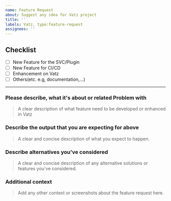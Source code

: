 ```yaml
---
name: Feature Request
about: Suggest any idea for Vatz project
title: ''
labels: Vatz, type:feature-request
assignees: ''
---
```


## Checklist
- [ ] New Feature for the SVC/Plugin
- [ ] New Feature for CI/CD
- [ ] Enhancement on Vatz
- [ ] Others(etc. e.g, documentation,...)
---

### **Please describe, what it's about or related Problem with**
> A clear description of what feature need to be developed or enhanced in Vatz 



### **Describe the output that you are expecting for above**
> A clear and concise description of what you expect to happen.



### **Describe alternatives you've considered**
> A clear and concise description of any alternative solutions or features you've considered.



### **Additional context**
> Add any other context or screenshots about the feature request here.